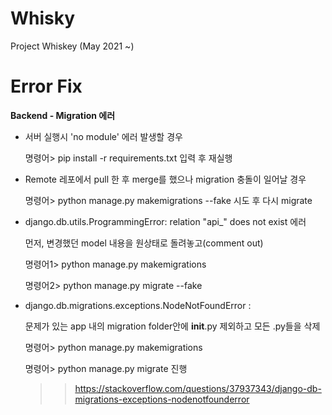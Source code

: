 # Whisky
Project Whiskey (May 2021 ~)

# Error Fix

**Backend - Migration 에러**

* 서버 실행시 'no module' 에러 발생할 경우

  명령어> pip install -r requirements.txt
입력 후 재실행

* Remote 레포에서 pull 한 후  merge를 했으나 migration 충돌이 일어날 경우

  명령어> python manage.py makemigrations --fake
시도 후 다시 migrate

* django.db.utils.ProgrammingError: relation "api_<ModelName>" does not exist 에러
  
  먼저, 변경했던 model 내용을 원상태로 돌려놓고(comment out)
  
  명령어1> python manage.py makemigrations
  
  명령어2> python manage.py migrate --fake

* django.db.migrations.exceptions.NodeNotFoundError : 
  
  문제가 있는 app 내의 migration folder안에 __init__.py 제외하고 모든 .py들을 삭제
  
  명령어> python manage.py makemigrations
  
  명령어> python manage.py migrate                진행
  
  >> https://stackoverflow.com/questions/37937343/django-db-migrations-exceptions-nodenotfounderror
